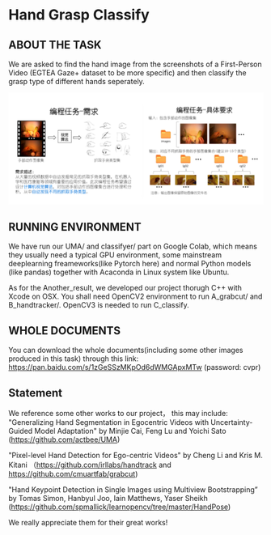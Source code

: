 # Hand Grasp Classify

## ABOUT THE TASK

We are asked to find the hand image from the screenshots of a First-Person Video (EGTEA Gaze+ dataset to be more specific) and then 
classify the grasp type of different hands seperately.

![avatar](https://github.com/actbee/Hand_Grasp_Classify/blob/master/img/task.png?raw=true)

## RUNNING ENVIRONMENT

We have run our UMA/ and classifyer/ part on Google Colab, which means they usually need a typical GPU environment, some mainstream deeplearning freameworks(like 
Pytorch here) and normal Python models (like pandas) together with Acaconda in Linux system like Ubuntu.

As for the Another_result, we developed our project thorugh C++ with Xcode on OSX. You shall need OpenCV2 environment to run A_grabcut/ and B_handtracker/.
OpenCV3 is needed to run C_classify. 

## WHOLE DOCUMENTS

You can download the whole documents(including some other images produced in this task) through
this link: https://pan.baidu.com/s/1zGeSSzMKpOd6dWMGApxMTw (password: cvpr)

## Statement

We reference some other works to our project， this may include:
 "Generalizing Hand Segmentation in Egocentric Videos with Uncertainty-Guided Model Adaptation" by Minjie Cai, Feng Lu and Yoichi Sato
 (https://github.com/actbee/UMA)
 
 "Pixel-level Hand Detection for Ego-centric Videos" by Cheng Li and Kris M. Kitani
 （https://github.com/irllabs/handtrack and https://github.com/cmuartfab/grabcut)
 
 "Hand Keypoint Detection in Single Images using Multiview Bootstrapping” by Tomas Simon, Hanbyul Joo, Iain Matthews, Yaser Sheikh
 (https://github.com/spmallick/learnopencv/tree/master/HandPose)
 
 We really appreciate them for their great works!